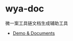 # wya-doc
微一案工具链文档生成辅助工具

- [Demo & Documents](https://wya-team.github.io/wya-doc/site/index.html)

